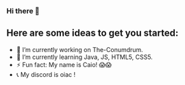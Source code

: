 ### Hi there 👋

## Here are some ideas to get you started:

- 🔭 I’m currently working on The-Conumdrum.
- 🌱 I’m currently learning Java, JS, HTML5, CSS5.
- ⚡ Fun fact: My name is Caio! 😱😱
- 📞 My discord is oiac !

